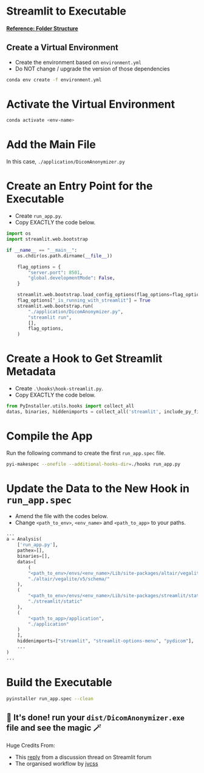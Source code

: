 # Streamlit to Executable
#### [Reference: Folder Structure](https://github.com/birbflock/DicomAnonymizer.git)

## Create a Virtual Environment
- Create the environment based on `environment.yml`
- Do NOT change / upgrade the version of those dependencies
```bash
conda env create -f environment.yml
```

# Activate the Virtual Environment

```bash
conda activate <env-name>
```

# Add the Main File

In this case, `./application/DicomAnonymizer.py`

# Create an Entry Point for the Executable 
- Create `run_app.py`.
- Copy EXACTLY the code below.
```python
import os
import streamlit.web.bootstrap

if __name__ == "__main__":
    os.chdir(os.path.dirname(__file__))

    flag_options = {
        "server.port": 8501,
        "global.developmentMode": False,
    }

    streamlit.web.bootstrap.load_config_options(flag_options=flag_options)
    flag_options["_is_running_with_streamlit"] = True
    streamlit.web.bootstrap.run(
        "./application/DicomAnonymizer.py",
        "streamlit run",
        [],
        flag_options,
    )
```


# Create a Hook to Get Streamlit Metadata

- Create `.\hooks\hook-streamlit.py`.
- Copy EXACTLY the code below.
```python
from PyInstaller.utils.hooks import collect_all
datas, binaries, hiddenimports = collect_all('streamlit', include_py_files=False, include_datas=['**/*.*'])
```

# Compile the App
Run the following command to create the first `run_app.spec` file. 

```bash
pyi-makespec --onefile --additional-hooks-dir=./hooks run_app.py
```


# Update the Data to the New Hook in `run_app.spec`
- Amend the file with the codes below.
- Change `<path_to_env>`, `<env_name>` and `<path_to_app>` to your paths.
```python
...
a = Analysis(
    ['run_app.py'],
    pathex=[],
    binaries=[],
    datas=[
        (
        "<path_to_env>/envs/<env_name>/Lib/site-packages/altair/vegalite/v5/schema/vega-lite-schema.json",
        "./altair/vegalite/v5/schema/"
    ),
    (
        "<path_to_env>/envs/<env_name>/Lib/site-packages/streamlit/static",
        "./streamlit/static"
    ),
    (   
        "<path_to_app>/application",
        "./application"
    )
    ],
    hiddenimports=["streamlit", "streamlit-options-menu", "pydicom"],
    ...
)
...

```

# Build the Executable

```bash
pyinstaller run_app.spec --clean
```

## 🎈 It's done! run your `dist/DicomAnonymizer.exe` file and see the magic 🪄

Huge Credits From: 
- This <a href="https://discuss.streamlit.io/t/using-pyinstaller-or-similar-to-create-an-executable/902/73">reply</a> from a discussion thread on Streamlit forum
- The organised workflow by <a href="https://github.com/jvcss/PyInstallerStreamlit/tree/master">jvcss</a>

